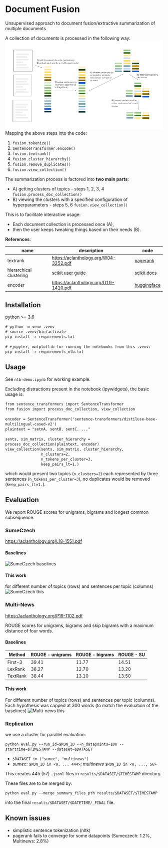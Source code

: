 # Document Fusion
Unsupervised approach to document fusion/extractive summarization of multiple documents 

A collection of documents is processed in the following way:
![method diagram](_assets/method_dia.png)
Mapping the above steps into the code:
1) `fusion.tokenize()`
2) `SentenceTransformer.encode()`
3) `fusion.textrank()`
4) `fusion.cluster_hierarchy()`
5) `fusion.remove_duplicates()`
6) `fusion.view_collection()`

The summarization process is factored into **two main parts**:
* A) getting clusters of topics - steps 1, 2, 3, 4 `fusion.process_doc_collection()`
* B) viewing the clusters with a specified configuration of hyperparameters - steps 5, 6 `fusion.view_collection()`

This is to facilitate interactive usage:
* Each document collection is processed once (A),
* then the user keeps tweaking things based on their needs (B).

**References**:

| name | description | code |
|------|-------|------|
| textrank | https://aclanthology.org/W04-3252.pdf | [pagerank](https://networkx.org/documentation/stable/reference/algorithms/generated/networkx.algorithms.link_analysis.pagerank_alg.pagerank.html) |
| hierarchical clustering | [scikit user guide](https://scikit-learn.org/stable/modules/clustering.html#hierarchical-clustering) | [scikit docs](https://scikit-learn.org/stable/modules/generated/sklearn.cluster.AgglomerativeClustering.html#sklearn.cluster.AgglomerativeClustering)
|encoder | https://aclanthology.org/D19-1410.pdf | [huggingface](https://huggingface.co/sentence-transformers/distiluse-base-multilingual-cased-v2)

## Installation
python >= 3.6
```
# python -m venv .venv
# source .venv/bin/activate
pip install -r requirements.txt

# +jupyter, matplotlib for running the notebooks from this .venv:
pip install -r requirements_ntb.txt
```
## Usage

See `ntb-demo.ipynb` for working example.

Excluding distractions present in the notebook (ipywidgets), the basic usage is:
```
from sentence_transformers import SentenceTransformer
from fusion import process_doc_collection, view_collection

encoder = SentenceTransformer('sentence-transformers/distiluse-base-multilingual-cased-v2')
plaintext = "setnA. sentB. sentC. ..."

sents, sim_matrix, cluster_hierarchy = process_doc_collection(plaintext, encoder)
view_collection(sents, sim_matrix, cluster_hierarchy,
                n_clusters=2,
                n_tokens_per_cluster=3,
                keep_pairs_lt=1.)
````
which would present two topics (`n_clusters=2`) each represented by three sentences
(`n_tokens_per_cluster=3`), no duplicates would be removed (`keep_pairs_lt=1.`).

## Evaluation
We report ROUGE scores for unigrams, bigrams and longest common subsequence. 
### SumeCzech
https://aclanthology.org/L18-1551.pdf
#### Baselines
![SumeCzech baselines](_assets/eval-sumec-baselines.png)
#### This work
for different number of topics (rows) and sentences per topic (columns)
![SumeCzech this](_assets/eval-sumec-ours.png)

### Multi-News
https://aclanthology.org/P19-1102.pdf

ROUGE scores for unigrams, bigrams and skip bigrams with a maximum distance of four words.

#### Baselines
| Method | ROUGE - unigrams | ROUGE - bigrams | ROUGE - SU |
|--------| -----------------|-----------------|------------|
|First-3 |             39.41|            11.77|      14.51 |
|LexRank |             38.27|            12.70|      13.20 |
|TextRank|             38.44|            13.10|      13.50 |
#### This work
For different number of topics (rows) and sentences per topic (columns).
Each hypothesis was capped at 300 words (to match the evaluation of the baselines)
![Multi-news this](_assets/eval-multi-ours.png)

### Replication

we use a cluster for parallel evaluation:

```
python eval.py --run_id=$RUN_ID --n_datapoints=100 --starttime=$TIMESTAMP --dataset=$DATASET
```

* `$DATASET in ("sumec", "multinews")`
* _sumec_: `$RUN_ID in <0, ... 444>`; _multinews_ `$RUN_ID in <0, ..., 56>`

This creates 445 (57) `.jsonl` files in `results/$DATASET/$TIMESTAMP` directory.

These files are to be merged by:
```
python eval.py --merge_summary_files_pth results/$DATASET/$TIMESTAMP
```
into the final `results/$DATASET/$DATETIME/_FINAL` file.

## Known issues
* simplistic sentence tokenization (nltk)
* pagerank fails to converge for some datapoints (Sumeczech: 1.2%, Multinews: 2.8%)
